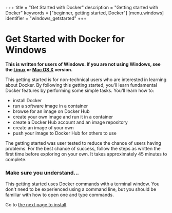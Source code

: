 +++
title = "Get Started with Docker"
description = "Getting started with Docker"
keywords = ["beginner, getting started, Docker"]
[menu.windows]
identifier = "windows_getstarted"
+++

# Get Started with Docker for Windows

**This is written for users of Windows. If you are not using Windows, see the [Linux](/linux/started) or [Mac OS X](/mac/started) version.**

This getting started is for non-technical users who are interested in learning about Docker. By following this getting started, you'll learn fundamental Docker features by performing some simple tasks. You'll learn how to:

* install Docker
* run a software image in a container
* browse for an image on Docker Hub
* create your own image and run it in a container
* create a Docker Hub account and an image repository
* create an image of your own
* push your image to Docker Hub for others to use

The getting started was user tested to reduce the chance of users having problems. For the best chance of success, follow the steps as written the first time before exploring on your own. It takes approximately 45 minutes to complete.


### Make sure you understand...

This getting started uses Docker commands with a terminal window. You don't need
to be experienced using a command line, but you should be familiar with how to
open one and type commands.

Go to [the next page to install](/windows/step_one).



	




		

	

	